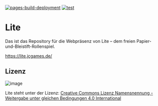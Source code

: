 [![pages-build-deployment](https://github.com/jcorporation/lite/actions/workflows/pages/pages-build-deployment/badge.svg)](https://github.com/jcorporation/lite/actions/workflows/pages/pages-build-deployment)
[![test](https://github.com/jcorporation/lite/actions/workflows/test.yml/badge.svg)](https://github.com/jcorporation/lite/actions/workflows/test.yml)

# Lite

Das ist das Repository für die Webpräsenz von Lite – dem freien Papier-und-Bleistift-Rollenspiel. 

https://lite.jcgames.de/

## Lizenz
![image](https://lite.jcgames.de/assets/images/ccbysa.svg)

Lite steht unter der Lizenz: [Creative Commons Lizenz Namensnennung - Weitergabe unter gleichen Bedingungen 4.0 International](http://creativecommons.org/licenses/by-sa/4.0/)
